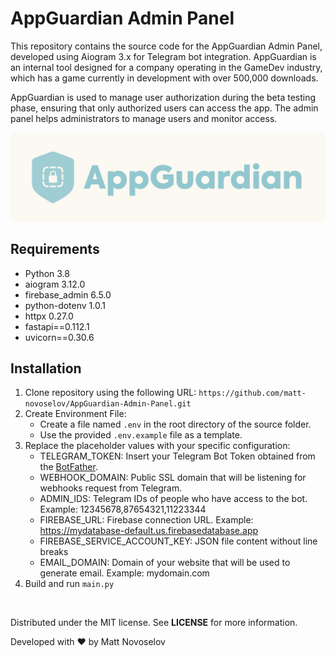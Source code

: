 # AppGuardian Admin Panel

This repository contains the source code for the AppGuardian Admin Panel, developed using Aiogram 3.x for Telegram bot integration. AppGuardian is an internal tool designed for a company operating in the GameDev industry, which has a game currently in development with over 500,000 downloads.

AppGuardian is used to manage user authorization during the beta testing phase, ensuring that only authorized users can access the app. The admin panel helps administrators to manage users and monitor access.

![](Media/banner.png)

## Requirements
- Python 3.8
- aiogram 3.12.0
- firebase_admin 6.5.0
- python-dotenv 1.0.1
- httpx 0.27.0
- fastapi==0.112.1
- uvicorn==0.30.6

## Installation
1. Clone repository using the following URL: `https://github.com/matt-novoselov/AppGuardian-Admin-Panel.git`
2. Create Environment File:
   - Create a file named `.env` in the root directory of the source folder.
   - Use the provided `.env.example` file as a template.
3. Replace the placeholder values with your specific configuration:
   - TELEGRAM_TOKEN: Insert your Telegram Bot Token obtained from the [BotFather](https://t.me/botfather).
   - WEBHOOK_DOMAIN: Public SSL domain that will be listening for webhooks request from Telegram.
   - ADMIN_IDS: Telegram IDs of people who have access to the bot. Example: 12345678,87654321,11223344
   - FIREBASE_URL: Firebase connection URL. Example: https://mydatabase-default.us.firebasedatabase.app
   - FIREBASE_SERVICE_ACCOUNT_KEY: JSON file content without line breaks
   - EMAIL_DOMAIN: Domain of your website that will be used to generate email. Example: mydomain.com
4. Build and run `main.py`

<br>

Distributed under the MIT license. See **LICENSE** for more information.

Developed with ❤️ by Matt Novoselov